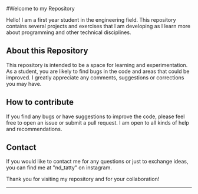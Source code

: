 
#Welcome to my Repository

Hello! I am a first year student in the engineering field. This repository contains several projects and exercises that I am developing as I learn more about programming and other technical disciplines.

## About this Repository

This repository is intended to be a space for learning and experimentation. As a student, you are likely to find bugs in the code and areas that could be improved. I greatly appreciate any comments, suggestions or corrections you may have.

## How to contribute

If you find any bugs or have suggestions to improve the code, please feel free to open an issue or submit a pull request. I am open to all kinds of help and recommendations.

## Contact

If you would like to contact me for any questions or just to exchange ideas, you can find me at "nd_tatty" on instagram.

Thank you for visiting my repository and for your collaboration!

---
